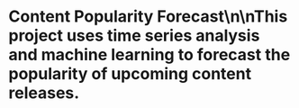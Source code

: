 # Content Popularity Forecast\n\nThis project uses time series analysis and machine learning to forecast the popularity of upcoming content releases.
